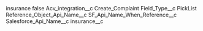 <?xml version="1.0" encoding="UTF-8"?>
<CustomMetadata xmlns="http://soap.sforce.com/2006/04/metadata" xmlns:xsi="http://www.w3.org/2001/XMLSchema-instance" xmlns:xsd="http://www.w3.org/2001/XMLSchema">
    <label>insurance</label>
    <protected>false</protected>
    <values>
        <field>Acv_integration__c</field>
        <value xsi:type="xsd:string">Create_Complaint</value>
    </values>
    <values>
        <field>Field_Type__c</field>
        <value xsi:type="xsd:string">PickList</value>
    </values>
    <values>
        <field>Reference_Object_Api_Name__c</field>
        <value xsi:nil="true"/>
    </values>
    <values>
        <field>SF_Api_Name_When_Reference__c</field>
        <value xsi:nil="true"/>
    </values>
    <values>
        <field>Salesforce_Api_Name__c</field>
        <value xsi:type="xsd:string">insurance__c</value>
    </values>
</CustomMetadata>

